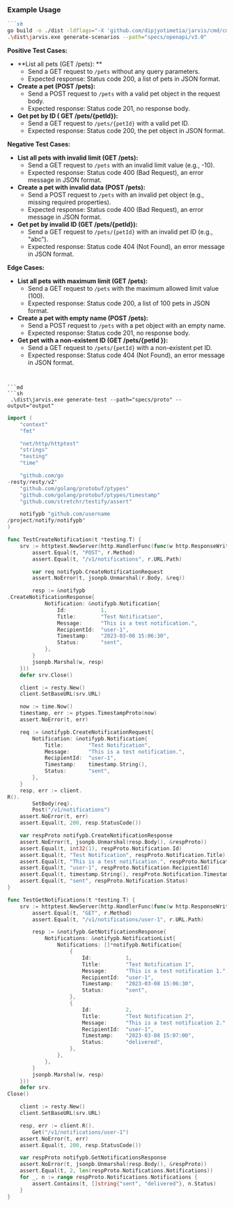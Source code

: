 ### Example Usage
```md
```sh
go build -o ./dist -ldflags="-X 'github.com/dipjyotimetia/jarvis/cmd/cmd.version=0.0.2'" ./...
.\dist\jarvis.exe generate-scenarios --path="specs/openapi/v3.0"
```

**Positive Test Cases:**

* **List all pets (GET /pets):
**
    * Send a GET request to `/pets` without any query parameters.
    * Expected response: Status code 200, a list
 of pets in JSON format.
* **Create a pet (POST /pets):**
    * Send a POST request to `/pets` with a valid pet object in the request body.
    * Expected response: Status code 201, no response body.
* **Get pet by ID (
GET /pets/{petId}):**
    * Send a GET request to `/pets/{petId}` with a valid pet ID.
    * Expected response: Status code 200, the pet object in JSON format.

**Negative Test Cases:**

* **List all pets with invalid limit (GET /pets):**
    * Send a GET request to `/pets` with an invalid limit value (e.g., -10).
    * Expected response: Status code 400 (Bad Request), an error message in JSON format.
* **Create a pet with invalid data (POST
 /pets):**
    * Send a POST request to `/pets` with an invalid pet object (e.g., missing required properties).
    * Expected response: Status code 400 (Bad Request), an error message in JSON format.
* **Get pet by invalid ID (GET /pets/{petId}):**
    * Send a GET request to `/pets/{petId}` with an invalid pet ID (e.g., "abc").
    * Expected response: Status code 404 (Not Found), an error message in JSON format.

**Edge Cases:**

* **List all pets with maximum limit (GET /pets):**
    * Send a GET request to `/pets` with the maximum allowed limit value (100).
    * Expected response: Status code 200, a list of 100 pets in JSON format.
* **Create a pet with empty name (POST /pets):**
    * Send a POST request to `/pets` with a pet object with an empty name.
    * Expected response: Status code 201, no response body.
* **Get pet with a non-existent ID (GET /pets/{petId
}):**
    * Send a GET request to `/pets/{petId}` with a non-existent pet ID.
    * Expected response: Status code 404 (Not Found), an error message in JSON format.
```


```md
```sh
 .\dist\jarvis.exe generate-test --path="specs/proto" --output="output"
```
```go
import (
	"context"
	"fmt"

	"net/http/httptest"
	"strings"
	"testing"
	"time"

	"github.com/go
-resty/resty/v2"
	"github.com/golang/protobuf/ptypes"
	"github.com/golang/protobuf/ptypes/timestamp"
	"github.com/stretchr/testify/assert"

	notifypb "github.com/username
/project/notify/notifypb"
)

func TestCreateNotification(t *testing.T) {
	srv := httptest.NewServer(http.HandlerFunc(func(w http.ResponseWriter, r *http.Request) {
		assert.Equal(t, "POST", r.Method)
		assert.Equal(t, "/v1/notifications", r.URL.Path)

		var req notifypb.CreateNotificationRequest
		assert.NoError(t, jsonpb.Unmarshal(r.Body, &req))

		resp := &notifypb
.CreateNotificationResponse{
			Notification: &notifypb.Notification{
				Id:           1,
				Title:        "Test Notification",
				Message:      "This is a test notification.",
				RecipientId:  "user-1",
				Timestamp:    "2023-03-08 15:06:30",
				Status:       "sent",
			},
		}
		jsonpb.Marshal(w, resp)
	}))
	defer srv.Close()

	client := resty.New()
	client.SetBaseURL(srv.URL)

	now := time.Now()
	timestamp, err := ptypes.TimestampProto(now)
	assert.NoError(t, err)

	req := &notifypb.CreateNotificationRequest{
		Notification: &notifypb.Notification{
			Title:        "Test Notification",
			Message:      "This is a test notification.",
			RecipientId:  "user-1",
			Timestamp:    timestamp.String(),
			Status:       "sent",
		},
	}
	resp, err := client.
R().
		SetBody(req).
		Post("/v1/notifications")
	assert.NoError(t, err)
	assert.Equal(t, 200, resp.StatusCode())

	var respProto notifypb.CreateNotificationResponse
	assert.NoError(t, jsonpb.Unmarshal(resp.Body(), &respProto))
	assert.Equal(t, int32(1), respProto.Notification.Id)
	assert.Equal(t, "Test Notification", respProto.Notification.Title)
	assert.Equal(t, "This is a test notification.", respProto.Notification.Message)
	assert.Equal(t, "user-1", respProto.Notification.RecipientId)
	assert.Equal(t, timestamp.String(), respProto.Notification.Timestamp)
	assert.Equal(t, "sent", respProto.Notification.Status)
}

func TestGetNotifications(t *testing.T) {
	srv := httptest.NewServer(http.HandlerFunc(func(w http.ResponseWriter, r *http.Request) {
		assert.Equal(t, "GET", r.Method)
		assert.Equal(t, "/v1/notifications/user-1", r.URL.Path)

		resp := &notifypb.GetNotificationsResponse{
			Notifications: &notifypb.NotificationList{
				Notifications: []*notifypb.Notification{
					{
						Id:           1,
						Title:        "Test Notification 1",
						Message:      "This is a test notification 1.",
						RecipientId:  "user-1",
						Timestamp:    "2023-03-08 15:06:30",
						Status:       "sent",
					},
					{
						Id:           2,
						Title:        "Test Notification 2",
						Message:      "This is a test notification 2.",
						RecipientId:  "user-1",
						Timestamp:    "2023-03-08 15:07:00",
						Status:       "delivered",
					},
				},
			},
		}
		jsonpb.Marshal(w, resp)
	}))
	defer srv.
Close()

	client := resty.New()
	client.SetBaseURL(srv.URL)

	resp, err := client.R().
		Get("/v1/notifications/user-1")
	assert.NoError(t, err)
	assert.Equal(t, 200, resp.StatusCode())

	var respProto notifypb.GetNotificationsResponse
	assert.NoError(t, jsonpb.Unmarshal(resp.Body(), &respProto))
	assert.Equal(t, 2, len(respProto.Notifications.Notifications))
	for _, n := range respProto.Notifications.Notifications {
		assert.Contains(t, []string{"sent", "delivered"}, n.Status)
	}
}
```

```